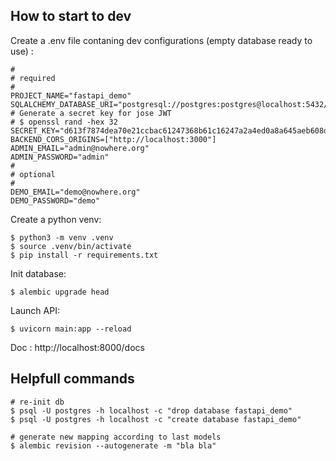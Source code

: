 ## How to start to dev

Create a .env file contaning dev configurations (empty database ready to use) :

```
#
# required
#
PROJECT_NAME="fastapi_demo"
SQLALCHEMY_DATABASE_URI="postgresql://postgres:postgres@localhost:5432/fastapi_demo"
# Generate a secret key for jose JWT
# $ openssl rand -hex 32
SECRET_KEY="d613f7874dea70e21ccbac61247368b61c16247a2a4ed0a8a645aeb608d085e6"
BACKEND_CORS_ORIGINS=["http://localhost:3000"]
ADMIN_EMAIL="admin@nowhere.org"
ADMIN_PASSWORD="admin"
#
# optional
#
DEMO_EMAIL="demo@nowhere.org"
DEMO_PASSWORD="demo"

```

Create a python venv:

```shell
$ python3 -m venv .venv
$ source .venv/bin/activate
$ pip install -r requirements.txt
```

Init database:

```shell
$ alembic upgrade head
```

Launch API:

```shell
$ uvicorn main:app --reload
```

Doc : http://localhost:8000/docs

## Helpfull commands

```
# re-init db
$ psql -U postgres -h localhost -c "drop database fastapi_demo"
$ psql -U postgres -h localhost -c "create database fastapi_demo"

# generate new mapping according to last models
$ alembic revision --autogenerate -m "bla bla"
```
